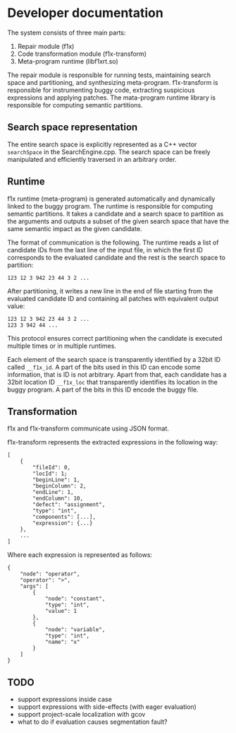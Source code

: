 # Developer documentation #

The system consists of three main parts:

1. Repair module (f1x) 
2. Code transformation module (f1x-transform)
3. Meta-program runtime (libf1xrt.so)

The repair module is responsible for running tests, maintaining search space and partitioning, and synthesizing meta-program. f1x-transform is responsible for instrumenting buggy code, extracting suspicious expressions and applying patches. The mata-program runtime library is responsible for computing semantic partitions.

## Search space representation ##

The entire search space is explicitly represented as a C++ vector `searchSpace` in the SearchEngine.cpp. The search space can be freely manipulated and efficiently traversed in an arbitrary order.

## Runtime ##

f1x runtime (meta-program) is generated automatically and dynamically linked to the buggy program. The runtime is responsible for computing semantic partitions. It takes a candidate and a search space to partition as the arguments and outputs a subset of the given search space that have the same semantic impact as the given candidate.

The format of communication is the following. The runtime reads a list of candidate IDs from the last line of the input file, in which the first ID corresponds to the evaluated candidate and the rest is the search space to partition:

    123 12 3 942 23 44 3 2 ...
    
After partitioning, it writes a new line in the end of file starting from the evaluated candidate ID and containing all patches with equivalent output value:

    123 12 3 942 23 44 3 2 ...
    123 3 942 44 ...

This protocol ensures correct partitioning when the candidate is executed multiple times or in multiple runtimes.

Each element of the search space is transparently identified by a 32bit ID called `__f1x_id`. A part of the bits used in this ID can encode some information, that is ID is not arbitrary. Apart from that, each candidate has a 32bit location ID `__f1x_loc` that transparently identifies its location in the buggy program. A part of the bits in this ID encode the buggy file.

## Transformation ##

f1x and f1x-transform communicate using JSON format.

f1x-transform represents the extracted expressions in the following way:

    [
        {
            "fileId": 0,
            "locId": 1;
            "beginLine": 1,
            "beginColumn": 2,
            "endLine": 1,
            "endColumn": 10,
            "defect": "assignment",
            "type": "int",
            "components": [...],
            "expression": {...}
        },
        ...
    ]

Where each expression is represented as follows:

    {
        "node": "operator",
        "operator": ">",
        "args": [
            {
                "node": "constant",
                "type": "int",
                "value": 1
            },
            {
                "node": "variable",
                "type": "int",
                "name": "x"
            }
        ]
    }
    
## TODO ##

- support expressions inside case
- support expressions with side-effects (with eager evaluation)
- support project-scale localization with gcov
- what to do if evaluation causes segmentation fault?
